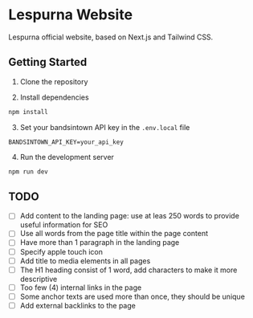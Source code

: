# Lespurna Website

Lespurna official website, based on Next.js and Tailwind CSS. 

## Getting Started

1. Clone the repository

2. Install dependencies

```bash
npm install
```

3. Set your bandsintown API key in the `.env.local` file

```
BANDSINTOWN_API_KEY=your_api_key
```

4. Run the development server

```bash
npm run dev
```

## TODO

- [ ] Add content to the landing page: use at leas 250 words to provide useful information for SEO
- [ ] Use all words from the page title within the page content
- [ ] Have more than 1 paragraph in the landing page
- [ ] Specify apple touch icon
- [ ] Add title to media elements in all pages
- [ ] The H1 heading consist of 1 word, add characters to make it more descriptive
- [ ] Too few (4) internal links in the page
- [ ] Some anchor texts are used more than once, they should be unique
- [ ] Add external backlinks to the page
